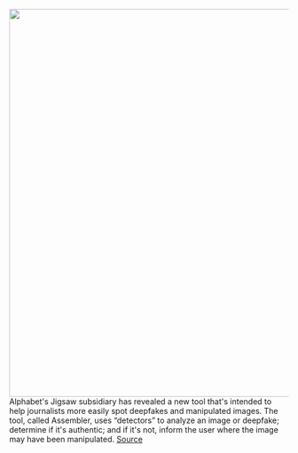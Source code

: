<img src='https://cdn.vox-cdn.com/thumbor/YifMeXvJKHVVGHwWmJO0SLxQVEw=/0x0:2040x1360/1200x800/filters:focal(857x517:1183x843)/cdn.vox-cdn.com/uploads/chorus_image/image/66249885/acastro_180130_1777_0002.0.jpg' width='700px' /><br/>
Alphabet's Jigsaw subsidiary has revealed a new tool that's intended to help journalists more easily spot deepfakes and manipulated images. The tool, called Assembler, uses “detectors” to analyze an image or deepfake; determine if it's authentic; and if it's not, inform the user where the image may have been manipulated.
<a href='https://www.theverge.com/2020/2/4/21122778/alphabet-jigsaw-assembler-tool-news-journalists-deepfakes-images'> Source <a/>
